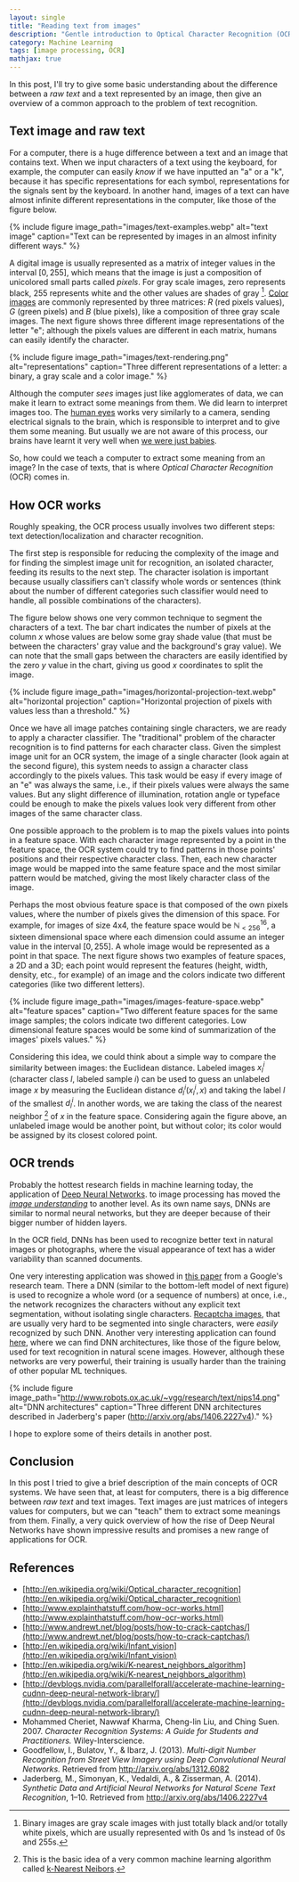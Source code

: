 ```yaml
---
layout: single
title: "Reading text from images"
description: "Gentle introduction to Optical Character Recognition (OCR)"
category: Machine Learning
tags: [image processing, OCR]
mathjax: true
---
```


In this post, I'll try to give some basic understanding about the difference between
a *raw text* and a text represented by an image, then give an overview of a common
approach to the problem of text recognition.

## Text image and raw text

For a computer, there is a huge difference between a text and an image that contains
text. When we input characters of a text using the keyboard, for example, the
computer can easily *know* if we have inputted an "a" or a "k", because it has
specific representations for each symbol, representations for the signals sent by the
keyboard. In another hand, images of a text can have almost infinite different
representations in the computer, like those of the figure below.

{% include figure
    image_path="images/text-examples.webp"
    alt="text image"
    caption="Text can be represented by images in an almost infinity different ways." %}

A digital image is usually represented as a matrix of integer values in the
interval $[0, 255]$, which means that the image is just a composition of
unicolored small parts called *pixels*.
For gray scale images, zero represents black, 255 represents white and the
other values are shades of gray [^1].
[Color images](http://en.wikipedia.org/wiki/Color_image) are commonly
represented by three matrices: $R$ (red pixels values), $G$ (green pixels) and
$B$ (blue pixels), like a composition of three gray scale images.
The next figure shows three different image representations of the letter "e";
although the pixels values are different in each matrix, humans can easily
identify the character.

[^1]: Binary images are gray scale images with just totally black and/or totally white pixels, which are usually represented with 0s and 1s instead of 0s and 255s.

{% include figure
    image_path="images/text-rendering.png"
    alt="representations"
    caption="Three different representations of a letter: a binary, a gray scale and a color image." %}

Although the computer *sees* images just like agglomerates of data, we can make it
learn to extract some meanings from them. We did learn to interpret images too.
The [human eyes](http://www.healthline.com/human-body-maps/optic-nerve)
works very similarly to a camera, sending electrical signals to the
brain, which is responsible to interpret and to give them some meaning. But usually
we are not aware of this process, our brains have learnt it very well when
[we were just babies](http://en.wikipedia.org/wiki/Infant_vision).

So, how could we teach a computer to extract some meaning from an image? In the
case of texts, that is where *Optical Character Recognition* (OCR) comes in.

## How OCR works

Roughly speaking, the OCR process usually involves two different steps: text
detection/localization and character recognition.

The first step is responsible for reducing the complexity of the image and for
finding the simplest image unit for recognition, an isolated character, feeding
its results to the next step.
The character isolation is important because usually classifiers can't classify
whole words or sentences (think about the number of different categories such
classifier would need to handle, all possible combinations of the characters).

The figure below shows one very common technique to segment the characters of
a text.
The bar chart indicates the number of pixels at the column $x$ whose values are
below some gray shade value (that must be between the characters' gray value
and the background's gray value).
We can note that the small gaps between the characters are easily identified
by the zero $y$ value in the chart, giving us good $x$ coordinates to split
the image.

<!-- The first step is very important
when we want to extract text from natural images or when we don't even know if
there really is any text in the image. Otherwise, for simplicity, we could focus
on the second step, which is fundamental for any image that has text.
-->

{% include figure
    image_path="images/horizontal-projection-text.webp"
    alt="horizontal projection"
    caption="Horizontal projection of pixels with values less than a threshold." %}

Once we have all image patches containing single characters, we are ready to
apply a character classifier.
The "traditional" problem of the character recognition is to find patterns for each
character class. Given the simplest image unit for an OCR system, the image
of a single character (look again at the second figure), this system needs to
assign a character class accordingly to the pixels values.
This task would be easy if every image of an "e" was always the
same, i.e., if their pixels values were always the same values. But any slight
difference of illumination, rotation angle or typeface could be enough to make
the pixels values look very different from other images of the same character
class.

One possible approach to the problem is to map the pixels values into points in
a feature space.
With each character image represented by a point in the feature space, the OCR
system could try to find patterns in those points' positions and their respective
character class.
Then, each new character image would be mapped into the same
feature space and the most similar pattern would be matched, giving the most likely
character class of the image.

Perhaps the most obvious feature space is that composed of the own pixels values,
where the number of pixels gives the dimension of this space. For example, for images
of size 4x4, the feature space would be $\mathbb{N}_{<256}^{16}$, a sixteen dimensional
space where each dimension could assume an integer value in the interval $[0, 255]$.
A whole image would be represented as a point in that space.
The next figure shows two examples of feature spaces, a 2D and a 3D; each point
would represent the features (height, width, density, etc., for example) of an
image and the colors indicate two different categories (like two different
letters).

{% include figure
    image_path="images/images-feature-space.webp"
    alt="feature spaces"
    caption="Two different feature spaces for the same image samples; the colors indicate two different categories. Low dimensional feature spaces would be some kind of summarization of the images' pixels values." %}

Considering this idea, we could think about a simple way to compare the
similarity between images: the Euclidean distance.
Labeled images $x_l^i$ (character class $l$, labeled sample $i$) can
be used to guess an unlabeled image $x$ by measuring the Euclidean distance
$d_l^i(x_l^i, x)$ and taking the label $l$ of the smallest $d_l^i$.
In another words, we are taking the class of the nearest neighbor [^2] of $x$ in the
feature space. Considering again the figure above, an unlabeled image would be
another point, but without color; its color would be assigned by its closest
colored point.

[^2]: This is the basic idea of a very common machine learning algorithm called [k-Nearest Neibors](http://en.wikipedia.org/wiki/K-nearest_neighbors_algorithm).

## OCR trends

Probably the hottest research fields in machine learning today, the application of
[Deep Neural Networks](http://devblogs.nvidia.com/parallelforall/accelerate-machine-learning-cudnn-deep-neural-network-library/).
to image processing has moved the
[*image understanding*](http://googleresearch.blogspot.com.br/2014/09/building-deeper-understanding-of-images.html)
to another level.
As its own name says, DNNs are similar to normal neural networks, but they are
deeper because of their bigger number of hidden layers.

In the OCR field, DNNs has been used to recognize better text in natural images or
photographs, where the visual appearance of text has a wider variability than
scanned documents.

One very interesting application was showed in
[this paper](http://arxiv.org/abs/1312.6082) from a Google's research team.
There a DNN (similar to the bottom-left model of next figure) is used to recognize
a whole word (or a sequence of numbers) at once, i.e., the network recognizes
the characters without any explicit text segmentation, without isolating
single characters.
[Recaptcha images](https://encrypted-tbn0.gstatic.com/images?q=tbn:ANd9GcQWV3rmKq-EmnZBD_UeLhbAQaPWeuoXWPUCTC7mKtfwztiWcb8G),
that are usually very hard to be segmented into single characters, were *easily*
recognized by such DNN.
Another very interesting application can found
[here](http://arxiv.org/abs/1406.2227v4), where we can find DNN architectures,
like those of the figure below, used for text recognition in natural scene images.
However, although these networks are very powerful, their training is usually harder
than the training of other popular ML techniques.

{% include figure
    image_path="http://www.robots.ox.ac.uk/~vgg/research/text/nips14.png"
    alt="DNN architectures"
    caption="Three different DNN architectures described in Jaderberg's paper (http://arxiv.org/abs/1406.2227v4)." %}

I hope to explore some of theirs details in another post.

## Conclusion

In this post I tried to give a brief description of the main concepts of OCR systems.
We have seen that, at least for computers, there is a big difference between
*raw text* and text images.
Text images are just matrices of integers values for computers, but we can "teach"
them to extract some meanings from them.
Finally, a very quick overview of how the rise of Deep Neural Networks have
shown impressive results and promises a new range of applications for OCR.


## References

* [http://en.wikipedia.org/wiki/Optical_character_recognition](http://en.wikipedia.org/wiki/Optical_character_recognition)
* [http://www.explainthatstuff.com/how-ocr-works.html](http://www.explainthatstuff.com/how-ocr-works.html)
* [http://www.andrewt.net/blog/posts/how-to-crack-captchas/](http://www.andrewt.net/blog/posts/how-to-crack-captchas/)
* [http://en.wikipedia.org/wiki/Infant_vision](http://en.wikipedia.org/wiki/Infant_vision)
* [http://en.wikipedia.org/wiki/K-nearest_neighbors_algorithm](http://en.wikipedia.org/wiki/K-nearest_neighbors_algorithm)
* [http://devblogs.nvidia.com/parallelforall/accelerate-machine-learning-cudnn-deep-neural-network-library/](http://devblogs.nvidia.com/parallelforall/accelerate-machine-learning-cudnn-deep-neural-network-library/)
* Mohammed Cheriet, Nawwaf Kharma, Cheng-lin Liu, and Ching Suen. 2007. *Character Recognition Systems: A Guide for Students and Practitioners.* Wiley-Interscience.
* Goodfellow, I., Bulatov, Y., & Ibarz, J. (2013). *Multi-digit Number Recognition from Street View Imagery using Deep Convolutional Neural Networks.* Retrieved from http://arxiv.org/abs/1312.6082
* Jaderberg, M., Simonyan, K., Vedaldi, A., & Zisserman, A. (2014). *Synthetic Data and Artificial Neural Networks for Natural Scene Text Recognition*, 1–10. Retrieved from http://arxiv.org/abs/1406.2227v4
